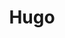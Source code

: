 ---
cloudinary_convert: false
published: published
slug: hugo
title: Hugo
start: January 01, 2000
---